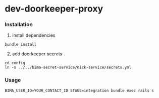 # dev-doorkeeper-proxy

### Installation

1. install dependencies
```
bundle install
```

2. add doorkeeper secrets
```
cd config
ln -s ../../bima-secret-service/nick-service/secrets.yml
```


### Usage

```
BIMA_USER_ID=YOUR_CONTACT_ID STAGE=integration bundle exec rails s
```
